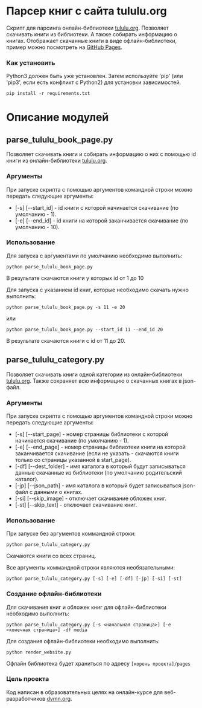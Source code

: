 # Парсер книг с сайта tululu.org
Скрипт для парсинга онлайн-библиотеки  [tululu.org](https://tululu.org/).
Позволяет скачивать книги из библиотеки. А также собирать информацию о книгах.
Отображает скачанные книги в виде офлайн-библиотеки, пример можно посмотреть на
[GitHub Pages](https://clownkill.github.io/books-library-restyle/pages/index1.html).

### Как установить

Python3 должен быть уже установлен. Затем используйте 'pip' (или 'pip3', если есть конфликт с Python2) для 
установки зависимостей.
```
pip install -r requirements.txt
```
# Описание модулей

## parse_tululu_book_page.py

Позволяет скачивать книги и собирать информацию о них с помощью id книги из
онлайн-библиотеки [tululu.org](https://tululu.org/).

### Аргументы

При запуске скрипта с помощью аргументов командной строки можно передать следующие аргументы:
- [-s] [--start_id] - id книги с которой начинается скачивание (по умолчанию - 1).
- [-e] [--end_id] - id книги на которой заканчивается скачивание (по умолчанию - 10).

### Использование

Для запуска с аргументами по умолчанию необходимо выполнить:
```
python parse_tululu_book_page.py
```
В результате скачаются книги у которых id от 1 до 10

Для запуска с указанием id книг, которые необходимо скачать нужно выполнить:
```
python parse_tululu_book_page.py -s 11 -e 20
```
или
```
python parse_tululu_book_page.py --start_id 11 --end_id 20
```
В результате скачаются книги с id от 11 до 20.

## parse_tululu_category.py

Позволяет скачивать книги одной категории из онлайн-библиотеки [tululu.org](https://tululu.org/).
Также сохраняет всю информацию о скачанных книгах в json-файл.

### Аргументы

При запуске скрипта с помощью аргументов командной строки можно передать следующие аргументы:
- [-s] [--start_page] - номер страницы библиотеки с которой начинается скачивание (по умолчанию - 1).
- [-e] [--end_page] - номер страницы библиотеки книги на которой заканчивается скачивание 
(если не указать - скачаются книги только со страницы указанной в start_page).
- [-df] [--dest_folder] - имя каталога в который будут записываться данные скачанные из библиотеки (по умолчанию родительский каталог).
- [-jp] [--json_path] - имя каталога в который будет записываться json-файл с данными о книгах.
- [-si] [--skip_image] - отключает скачивание обложек книг.
- [-st] [--skip_text] - отключает скачивание книг.

### Использование

При запуске без аргументов коммандной строки:
```
python parse_tululu_category.py
```
Скачаются книги со всех страниц.

Все аргументы коммандной строки являются необязательными:
```
python parse_tululu_category.py [-s] [-e] [-df] [-jp] [-si] [-st]
```

### Создание офлайн-библиотеки
Для скачивания книг и обложек книг для офлайн-библиотеки необходимо выполнить:
```
python parse_tululu_category.py [-s <начальная страница>] [-e <конечная страница>] -df media
```

Для создания офлайн-библиотеки необходимо выполнить:
```
python render_website.py
```
Офлайн библиотека будет храниться по адресу `[корень проекта]/pages`


### Цель проекта

Код написан в образовательных целях на онлайн-курсе для веб-разработчиков [dvmn.org](https://dvmn.org/).
